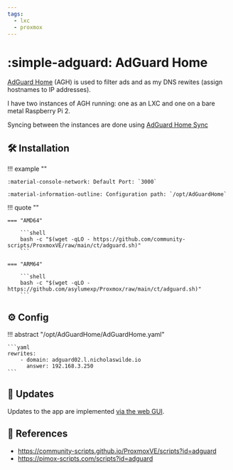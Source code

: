 ```yaml
---
tags:
  - lxc
  - proxmox
---
```

# :simple-adguard: AdGuard Home

[AdGuard Home][1] (AGH) is used to filter ads and as my DNS rewites (assign hostnames to IP addresses).

I have two instances of AGH running: one as an LXC and one on a bare metal Raspberry Pi 2.

Syncing between the instances are done using [AdGuard Home Sync][2]

## :hammer_and_wrench: Installation

!!! example ""

    :material-console-network: Default Port: `3000`

    :material-information-outline: Configuration path: `/opt/AdGuardHome`

!!! quote ""

    === "AMD64"

        ```shell
        bash -c "$(wget -qLO - https://github.com/community-scripts/ProxmoxVE/raw/main/ct/adguard.sh)"
        ```

    === "ARM64"

        ```shell
        bash -c "$(wget -qLO - https://github.com/asylumexp/Proxmox/raw/main/ct/adguard.sh)"
        ```

## :gear: Config

!!! abstract "/opt/AdGuardHome/AdGuardHome.yaml"

    ```yaml
    rewrites:
        - domain: adguard02.l.nicholaswilde.io
          answer: 192.168.3.250
    ```

## :rocket: Updates

Updates to the app are implemented [via the web GUI][3].

## :link: References

- <https://community-scripts.github.io/ProxmoxVE/scripts?id=adguard>
- <https://pimox-scripts.com/scripts?id=adguard>

[1]: <https://adguard.com/en/adguard-home/overview.html>
[2]: <./adguard-sync.md>
[3]: <https://github.com/adguardteam/adguardhome/wiki/Getting-Started#update>
